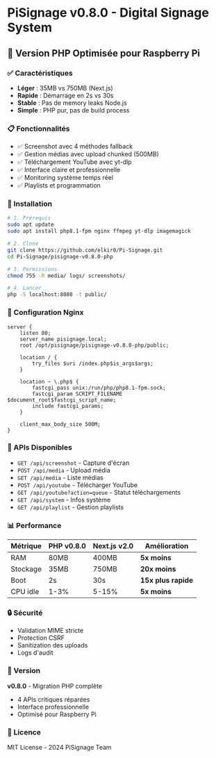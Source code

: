 # PiSignage v0.8.0 - Digital Signage System

## 🚀 Version PHP Optimisée pour Raspberry Pi

### ✅ Caractéristiques

- **Léger** : 35MB vs 750MB (Next.js)
- **Rapide** : Démarrage en 2s vs 30s
- **Stable** : Pas de memory leaks Node.js
- **Simple** : PHP pur, pas de build process

### 📋 Fonctionnalités

- ✅ Screenshot avec 4 méthodes fallback
- ✅ Gestion médias avec upload chunked (500MB)
- ✅ Téléchargement YouTube avec yt-dlp
- ✅ Interface claire et professionnelle
- ✅ Monitoring système temps réel
- ✅ Playlists et programmation

### 🔧 Installation

```bash
# 1. Prérequis
sudo apt update
sudo apt install php8.1-fpm nginx ffmpeg yt-dlp imagemagick

# 2. Clone
git clone https://github.com/elkir0/Pi-Signage.git
cd Pi-Signage/pisignage-v0.8.0-php

# 3. Permissions
chmod 755 -R media/ logs/ screenshots/

# 4. Lancer
php -S localhost:8080 -t public/
```

### 📡 Configuration Nginx

```nginx
server {
    listen 80;
    server_name pisignage.local;
    root /opt/pisignage/pisignage-v0.8.0-php/public;

    location / {
        try_files $uri /index.php$is_args$args;
    }

    location ~ \.php$ {
        fastcgi_pass unix:/run/php/php8.1-fpm.sock;
        fastcgi_param SCRIPT_FILENAME $document_root$fastcgi_script_name;
        include fastcgi_params;
    }

    client_max_body_size 500M;
}
```

### 🎯 APIs Disponibles

- `GET /api/screenshot` - Capture d'écran
- `POST /api/media` - Upload média
- `GET /api/media` - Liste médias
- `POST /api/youtube` - Télécharger YouTube
- `GET /api/youtube?action=queue` - Statut téléchargements
- `GET /api/system` - Infos système
- `GET /api/playlist` - Gestion playlists

### 📊 Performance

| Métrique | PHP v0.8.0 | Next.js v2.0 | Amélioration |
|----------|------------|--------------|--------------|
| RAM | 80MB | 400MB | **5x moins** |
| Stockage | 35MB | 750MB | **20x moins** |
| Boot | 2s | 30s | **15x plus rapide** |
| CPU idle | 1-3% | 5-15% | **5x moins** |

### 🔒 Sécurité

- Validation MIME stricte
- Protection CSRF
- Sanitization des uploads
- Logs d'audit

### 📝 Version

**v0.8.0** - Migration PHP complète
- 4 APIs critiques réparées
- Interface professionnelle
- Optimisé pour Raspberry Pi

### 📄 Licence

MIT License - 2024 PiSignage Team
